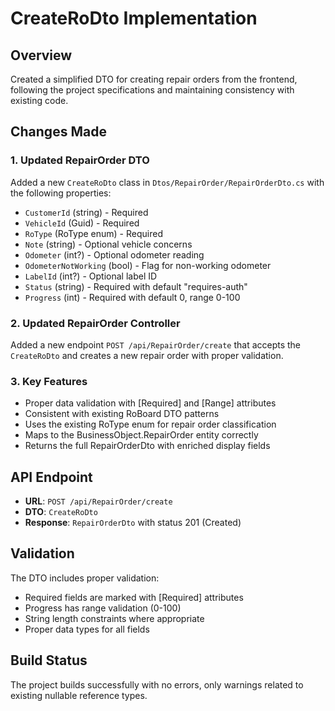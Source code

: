 # CreateRoDto Implementation

## Overview
Created a simplified DTO for creating repair orders from the frontend, following the project specifications and maintaining consistency with existing code.

## Changes Made

### 1. Updated RepairOrder DTO
Added a new `CreateRoDto` class in `Dtos/RepairOrder/RepairOrderDto.cs` with the following properties:
- `CustomerId` (string) - Required
- `VehicleId` (Guid) - Required
- `RoType` (RoType enum) - Required
- `Note` (string) - Optional vehicle concerns
- `Odometer` (int?) - Optional odometer reading
- `OdometerNotWorking` (bool) - Flag for non-working odometer
- `LabelId` (int?) - Optional label ID
- `Status` (string) - Required with default "requires-auth"
- `Progress` (int) - Required with default 0, range 0-100

### 2. Updated RepairOrder Controller
Added a new endpoint `POST /api/RepairOrder/create` that accepts the `CreateRoDto` and creates a new repair order with proper validation.

### 3. Key Features
- Proper data validation with [Required] and [Range] attributes
- Consistent with existing RoBoard DTO patterns
- Uses the existing RoType enum for repair order classification
- Maps to the BusinessObject.RepairOrder entity correctly
- Returns the full RepairOrderDto with enriched display fields

## API Endpoint
- **URL**: `POST /api/RepairOrder/create`
- **DTO**: `CreateRoDto`
- **Response**: `RepairOrderDto` with status 201 (Created)

## Validation
The DTO includes proper validation:
- Required fields are marked with [Required] attributes
- Progress has range validation (0-100)
- String length constraints where appropriate
- Proper data types for all fields

## Build Status
The project builds successfully with no errors, only warnings related to existing nullable reference types.